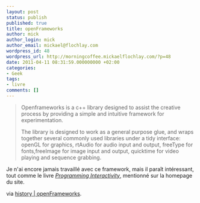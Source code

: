 ```yaml
---
layout: post
status: publish
published: true
title: openFrameworks
author: mick
author_login: mick
author_email: mickael@flochlay.com
wordpress_id: 48
wordpress_url: http://morningcoffee.mickaelflochlay.com/?p=48
date: 2011-04-11 08:31:59.000000000 +02:00
categories:
- Geek
tags:
- livre
comments: []
---
```

<blockquote>Openframeworks is a c++ library designed to assist the creative process by providing a simple and intuitive framework for experimentation.

The library is designed to work as a general purpose glue, and wraps together several commonly used libraries under a tidy interface: openGL for graphics, rtAudio for audio input and output, freeType for fonts,freeImage for image input and output, quicktime for video playing and sequence grabbing.</blockquote>
Je n'ai encore jamais travaillé avec ce framework, mais il paraît intéressant, tout comme le livre <em><a href="http://oreilly.com/catalog/9780596154141/">Programming Interactivity</a></em>, mentionné sur la homepage du site.

via <a href="http://www.openframeworks.cc/about">history | openFrameworks</a>.
